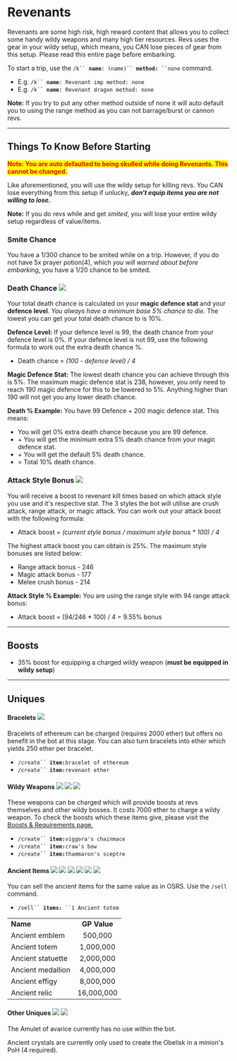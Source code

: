 # Revenants

Revenants are some high risk, high reward content that allows you to collect some handy wildy weapons and many high tier resources. Revs uses the gear in your wildy setup, which means, you CAN lose pieces of gear from this setup. Please read this entire page before embarking.

To start a trip, use the `/k`` `**`name`**`: (name)`` `**`method:`**` ``none` command.

* E.g. `/k`` `**`name`**`: Revenant imp method: none`
* E.g.  `/k`` `**`name`**`: Revenant dragon method: none`

**Note:** If you try to put any other method outside of none it will auto default you to using the range method as you can not barrage/burst or cannon revs.

***

## Things To Know Before Starting

<mark style="color:red;">**Note: You are auto defaulted to being skulled while doing Revenants. This cannot be changed.**</mark>

Like aforementioned, you will use the wildy setup for killing revs. You CAN lose everything from this setup if unlucky, _**don't equip items you are not willing to lose.**_

**Note:** If you do revs while and get _smited_, you will lose your entire wildy setup regardless of value/items.

### **Smite Chance** <img src="../.gitbook/assets/Smite.png" alt="" data-size="line">

You have a 1/300 chance to be smited while on a trip. However, if you do not have 5x prayer potion(4), which _you will warned about before embarking_, you have a 1/20 chance to be smited.

### **Death Chance** ![](<../.gitbook/assets/Skull (status) icon.png>)

Your total death chance is calculated on your **magic defence stat** and your **defence level**. _You always have a minimum base 5% chance to die._ The lowest you can get your total death chance to is 10%.&#x20;

**Defence Level:** If your defence level is 99, the death chance from your defence level is 0%. If your defence level is not 99, use the following formula to work out the extra death chance %.

* Death chance = _(100 - defence level) / 4_

**Magic Defence Stat:** The lowest death chance you can achieve through this is 5%. The maximum magic defence stat is 238, however, you only need to reach 190 magic defence for this to be lowered to 5%. Anything higher than 190 will not get you any lower death chance.

**Death % Example:** You have 99 Defence + 200 magic defence stat. This means:

* You will get 0% extra death chance because you are 99 defence.
* \+ You will get the minimum extra 5% death chance from your magic defence stat.
* \+ You will get the default 5% death chance.
* \= Total 10% death chance.

### Attack Style Bonus ![](<../.gitbook/assets/Combat icon.png>)

You will receive a boost to revenant kill times based on which attack style you use and it's respective stat. The 3 styles the bot will utilise are crush attack, range attack, or magic attack. You can work out your attack boost with the following formula:

* Attack boost = _(current style bonus / maximum style bonus \* 100) / 4_

The highest attack boost you can obtain is 25%. The maximum style bonuses are listed below:

* Range attack bonus - 246
* Magic attack bonus - 177
* Melee crush bonus - 214

**Attack Style % Example:** You are using the range style with 94 range attack bonus:

* Attack boost = (94/246 \* 100) / 4 = 9.55% bonus

***

## Boosts

* 35% boost for equipping a charged wildy weapon (**must be equipped in wildy setup**)

***

## Uniques

#### Bracelets ![](<../.gitbook/assets/Bracelet of ethereum.png>)

Bracelets of ethereum can be charged (requires 2000 ether) but offers no benefit in the bot at this stage. You can also turn bracelets into ether which yields 250 ether per bracelet.

* `/create`` `**`item:`**`bracelet of ethereum`
* `/create`` `**`item:`**`revenant ether`

#### **Wildy Weapons** ![](<../.gitbook/assets/Viggora's chainmace.png>) ![](<../.gitbook/assets/Craw's bow.png>) ![](<../.gitbook/assets/Thammaron's sceptre.png>)

These weapons can be charged which will provide boosts at revs themselves and other wildy bosses. It costs 7000 ether to charge a wildy weapon. To check the boosts which these items give, please visit the [Boosts & Requirements page.](https://wiki.oldschool.gg/bosses/boosts-and-requirements)

* `/create`` `**`item:`**`viggora's chainmace`
* `/create`` `**`item:`**`craw's bow`
* `/create`` `**`item:`**`thammaron's sceptre`

#### **Ancient Items** ![](<../.gitbook/assets/Ancient emblem.png>) ![](<../.gitbook/assets/Ancient totem.png>) ![](<../.gitbook/assets/Ancient statuette.png>) ![](<../.gitbook/assets/Ancient medallion.png>) ![](<../.gitbook/assets/Ancient effigy.png>) ![](<../.gitbook/assets/Ancient relic.png>)

You can sell the ancient items for the same value as in OSRS. Use the `/sell` command.&#x20;

* `/sell`` `**`items:`**` ``1 Ancient totem`

|                   |              |
| ----------------- | :----------: |
| **Name**          | **GP Value** |
| Ancient emblem    |    500,000   |
| Ancient totem     |   1,000,000  |
| Ancient statuette |   2,000,000  |
| Ancient medallion |   4,000,000  |
| Ancient effigy    |   8,000,000  |
| Ancient relic     |  16,000,000  |

#### Other Uniques ![](<../.gitbook/assets/Amulet of avarice.png>) ![](<../.gitbook/assets/Ancient crystal.png>)

The Amulet of avarice currently has no use within the bot.

Ancient crystals are currently only used to create the Obelisk in a minion's PoH (4 required).
